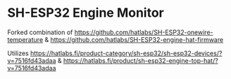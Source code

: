 # SH-ESP32 Engine Monitor

Forked combination of https://github.com/hatlabs/SH-ESP32-onewire-temperature & https://github.com/hatlabs/SH-ESP32-engine-hat-firmware

Utilizes https://hatlabs.fi/product-category/sh-esp32/sh-esp32-devices/?v=7516fd43adaa & https://hatlabs.fi/product/sh-esp32-engine-top-hat/?v=7516fd43adaa
